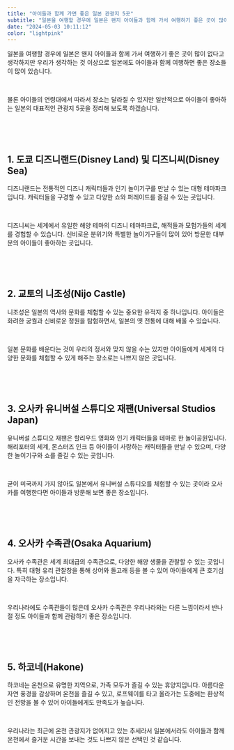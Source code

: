 ```yaml
---
title: "아이들과 함께 가면 좋은 일본 관광지 5곳"
subtitle: "일본을 여행할 경우에 일본은 왠지 아이들과 함께 가서 여행하기 좋은 곳이 많이 없다고 생각하지만 우리가 생각하는 것 이상으로 일본에도 아이들과 함께 여행하면 좋은 장소들이 많이 있습니다. 아이들의 연령대에서 따라서 장소는 달라질 수 있지만 일반적으로 아이들이 좋아하는 일본의 대표적인 관광지 5곳을 정리한 글입니다."
date: "2024-05-03 10:11:12"
color: "lightpink"
---
```


<p>일본을 여행할 경우에 일본은 왠지 아이들과 함께 가서 여행하기 좋은 곳이 많이 없다고 생각하지만 우리가 생각하는 것 이상으로 일본에도 아이들과 함께 여행하면 좋은 장소들이 많이 있습니다.</p>
<p><br></p>
<p>물론 아이들의 연령대에서 따라서 장소는 달라질 수 있지만 일반적으로 아이들이 좋아하는 일본의 대표적인 관광지 5곳을 정리해 보도록 하겠습니다.</p>
<p><br></p>
<p><br></p>
<h2><b>1. 도쿄 디즈니랜드(Disney Land) 및 디즈니씨(Disney Sea)</b></h2>
<p>디즈니랜드는 전통적인 디즈니 캐릭터들과 인기 놀이기구를 만날 수 있는 대형 테마파크입니다. 캐릭터들을 구경할 수 있고 다양한 쇼와 퍼레이드를 즐길 수 있는 곳입니다.</p>
<p><br></p>
<p>디즈니씨는 세계에서 유일한 해양 테마의 디즈니 테마파크로, 해적들과 모험가들의 세계를 경험할 수 있습니다. 신비로운 분위기와 특별한 놀이기구들이 많이 있어 방문한 대부분의 아이들이 좋아하는 곳입니다.</p>
<p><br></p>
<p><br></p>
<h2><b>2. 교토의 니조성(Nijo Castle)</b></h2>
<p>니조성은 일본의 역사와 문화를 체험할 수 있는 중요한 유적지 중 하나입니다. 아이들은 화려한 궁궐과 신비로운 정원을 탐험하면서, 일본의 옛 전통에 대해 배울 수 있습니다.</p>
<p><br></p>
<p>일본 문화를 배운다는 것이 우리의 정서와 맞지 않을 수는 있지만 아이들에게 세계의 다양한 문화를 체험할 수 있게 해주는 장소로는 나쁘지 않은 곳입니다.</p>
<p><br></p>
<p><br></p>
<h2><b>3. 오사카 유니버설 스튜디오 재팬(Universal Studios Japan)</b></h2>
<p>유니버설 스튜디오 재팬은 할리우드 영화와 인기 캐릭터들을 테마로 한 놀이공원입니다. 해리포터의 세계, 몬스터즈 인크 등 아이들이 사랑하는 캐릭터들을 만날 수 있으며, 다양한 놀이기구와 쇼를 즐길 수 있는 곳입니다.</p>
<p><br></p>
<p>굳이 미국까지 가지 않아도 일본에서 유니버설 스튜디오를 체험할 수 있는 곳이라 오사카를 여행한다면 아이들과 방문해 보면 좋은 장소입니다.</p>
<p><br></p>
<p><br></p>
<h2><b>4. 오사카 수족관(Osaka Aquarium)</b></h2>
<p>오사카 수족관은 세계 최대급의 수족관으로, 다양한 해양 생물을 관찰할 수 있는 곳입니다. 특히 대형 유리 관찰창을 통해 상어와 돌고래 등을 볼 수 있어 아이들에게 큰 호기심을 자극하는 장소입니다.</p>
<p><br></p>
<p>우리나라에도 수족관들이 많은데 오사카 수족관은 우리나라와는 다른 느낌이라서 반나절 정도 아이들과 함께 관람하기 좋은 장소입니다.</p>
<p><br></p>
<p><br></p>
<h2><b>5. 하코네(Hakone)</b></h2>
<p>하코네는 온천으로 유명한 지역으로, 가족 모두가 즐길 수 있는 휴양지입니다. 아름다운 자연 풍경을 감상하며 온천을 즐길 수 있고, 로프웨이를 타고 올라가는 도중에는 환상적인 전망을 볼 수 있어 아이들에게도 만족도가 높습니다.</p>
<p><br></p>
<p>우리나라는 최근에 온천 관광지가 없어지고 있는 추세라서 일본에서라도 아이들과 함께 온천에서 즐거운 시간을 보내는 것도 나쁘지 않은 선택인 것 같습니다.</p>
<p><br></p>